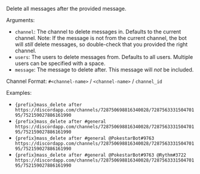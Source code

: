 Delete all messages after the provided message.

Arguments:
* `channel`: The channel to delete messages in. Defaults to the current channel. Note: If the message is not from the current channel, the bot will *still* delete messages, so double-check that you provided the right channel.
* `users`: The users to delete messages from. Defaults to all users. Multiple users can be specified with a space.
* `message`: The message to delete after. This message will *not* be included.

Channel Format: `#<channel-name>` / `<channel-name>` / `channel_id`

Examples:
* `{prefix}mass_delete after https://discordapp.com/channels/728750698816340028/728756333150470195/752159027886161990`
* `{prefix}mass_delete after #general https://discordapp.com/channels/728750698816340028/728756333150470195/752159027886161990`
* `{prefix}mass_delete after #general @PokestarBot#9763 https://discordapp.com/channels/728750698816340028/728756333150470195/752159027886161990`
* `{prefix}mass_delete after #general @PokestarBot#9763 @Rythm#3722 https://discordapp.com/channels/728750698816340028/728756333150470195/752159027886161990`
